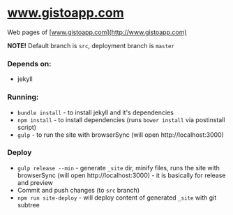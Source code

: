 # www.gistoapp.com

Web pages of [www.gistoapp.com](http://www.gistoapp.com)

**NOTE!** Default branch is `src`, deployment branch is `master`

### Depends on:

 - jekyll

### Running:

- `bundle install` - to install jekyll and it's dependencies
- `npm install` - to install dependencies (runs `bower install` via postinstall script)
- `gulp` - to run the site with browserSync (will open http://localhost:3000)

### Deploy

- `gulp release --min` - generate `_site` dir, minify files, runs the site with browserSync (will open http://localhost:3000) - it is basically for release and preview
- Commit and push changes (to `src` branch)
- `npm run site-deploy` - will deploy content of generated `_site` with git subtree 
